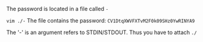 The password is located in a file called `-`

`vim ./-`
The file contains the password:
`CV1DtqXWVFXTvM2F0k09SHz0YwRINYA9`


The '-' is an argument refers to STDIN/STDOUT. Thus you have to attach `./` 
